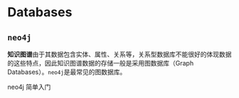 # Databases

## `neo4j`

**知识图谱**由于其数据包含实体、属性、关系等，关系型数据库不能很好的体现数据的这些特点，因此知识图谱数据的存储一般是采用图数据库（Graph Databases）。`neo4j`是最常见的图数据库。

neo4j 简单入门
